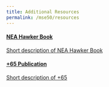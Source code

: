 ```yaml
---
title: Additional Resources
permalink: /mse50/resources
---
```


<h4><a href="#" target="_blank">NEA Hawker Book</h4>
<p>Short description of NEA Hawker Book</p>

<h4><a href="#" target="_blank">+65 Publication</h4>
<p>Short description of +65</p>
